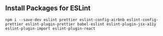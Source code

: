 ## Install Packages for ESLint

    npm i --save-dev eslint prettier eslint-config-airbnb eslint-config-prettier eslint-plugin-prettier babel-eslint eslint-plugin-jsx-a11y eslint-plugin-import eslint-plugin-react
